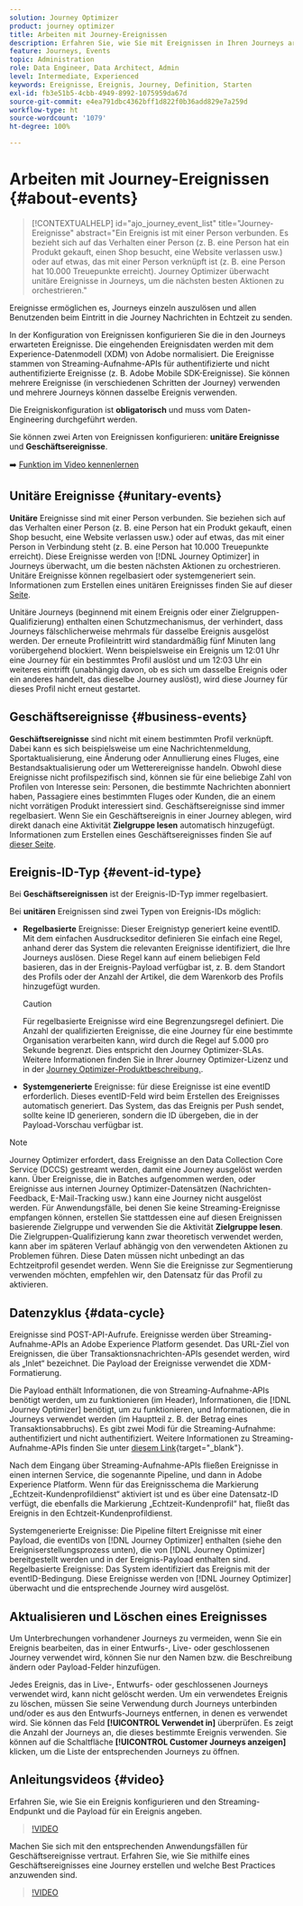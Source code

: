 ```yaml
---
solution: Journey Optimizer
product: journey optimizer
title: Arbeiten mit Journey-Ereignissen
description: Erfahren Sie, wie Sie mit Ereignissen in Ihren Journeys arbeiten.
feature: Journeys, Events
topic: Administration
role: Data Engineer, Data Architect, Admin
level: Intermediate, Experienced
keywords: Ereignisse, Ereignis, Journey, Definition, Starten
exl-id: fb3e51b5-4cbb-4949-8992-1075959da67d
source-git-commit: e4ea791dbc4362bff1d822f0b36add829e7a259d
workflow-type: ht
source-wordcount: '1079'
ht-degree: 100%

---
```


# Arbeiten mit Journey-Ereignissen {#about-events}

>[!CONTEXTUALHELP]
>id="ajo_journey_event_list"
>title="Journey-Ereignisse"
>abstract="Ein Ereignis ist mit einer Person verbunden. Es bezieht sich auf das Verhalten einer Person (z. B. eine Person hat ein Produkt gekauft, einen Shop besucht, eine Website verlassen usw.) oder auf etwas, das mit einer Person verknüpft ist (z. B. eine Person hat 10.000 Treuepunkte erreicht). Journey Optimizer überwacht unitäre Ereignisse in Journeys, um die nächsten besten Aktionen zu orchestrieren."

Ereignisse ermöglichen es, Journeys einzeln auszulösen und allen Benutzenden beim Eintritt in die Journey Nachrichten in Echtzeit zu senden.

In der Konfiguration von Ereignissen konfigurieren Sie die in den Journeys erwarteten Ereignisse. Die eingehenden Ereignisdaten werden mit dem Experience-Datenmodell (XDM) von Adobe normalisiert. Die Ereignisse stammen von Streaming-Aufnahme-APIs für authentifizierte und nicht authentifizierte Ereignisse (z. B. Adobe Mobile SDK-Ereignisse). Sie können mehrere Ereignisse (in verschiedenen Schritten der Journey) verwenden und mehrere Journeys können dasselbe Ereignis verwenden.

Die Ereigniskonfiguration ist **obligatorisch** und muss vom Daten-Engineering durchgeführt werden.

Sie können zwei Arten von Ereignissen konfigurieren: **unitäre Ereignisse** und **Geschäftsereignisse**.


➡️ [Funktion im Video kennenlernen](#video)

## Unitäre Ereignisse {#unitary-events}

**Unitäre** Ereignisse sind mit einer Person verbunden. Sie beziehen sich auf das Verhalten einer Person (z. B. eine Person hat ein Produkt gekauft, einen Shop besucht, eine Website verlassen usw.) oder auf etwas, das mit einer Person in Verbindung steht (z. B. eine Person hat 10.000 Treuepunkte erreicht). Diese Ereignisse werden von [!DNL Journey Optimizer] in Journeys überwacht, um die besten nächsten Aktionen zu orchestrieren. Unitäre Ereignisse können regelbasiert oder systemgeneriert sein. Informationen zum Erstellen eines unitären Ereignisses finden Sie auf dieser [Seite](../event/about-creating.md).

Unitäre Journeys (beginnend mit einem Ereignis oder einer Zielgruppen-Qualifizierung) enthalten einen Schutzmechanismus, der verhindert, dass Journeys fälschlicherweise mehrmals für dasselbe Ereignis ausgelöst werden. Der erneute Profileintritt wird standardmäßig fünf Minuten lang vorübergehend blockiert. Wenn beispielsweise ein Ereignis um 12:01 Uhr eine Journey für ein bestimmtes Profil auslöst und um 12:03 Uhr ein weiteres eintrifft (unabhängig davon, ob es sich um dasselbe Ereignis oder ein anderes handelt, das dieselbe Journey auslöst), wird diese Journey für dieses Profil nicht erneut gestartet.

## Geschäftsereignisse {#business-events}

**Geschäftsereignisse** sind nicht mit einem bestimmten Profil verknüpft. Dabei kann es sich beispielsweise um eine Nachrichtenmeldung, Sportaktualisierung, eine Änderung oder Annullierung eines Fluges, eine Bestandsaktualisierung oder um Wetterereignisse handeln. Obwohl diese Ereignisse nicht profilspezifisch sind, können sie für eine beliebige Zahl von Profilen von Interesse sein: Personen, die bestimmte Nachrichten abonniert haben, Passagiere eines bestimmten Fluges oder Kunden, die an einem nicht vorrätigen Produkt interessiert sind. Geschäftsereignisse sind immer regelbasiert. Wenn Sie ein Geschäftsereignis in einer Journey ablegen, wird direkt danach eine Aktivität **Zielgruppe lesen** automatisch hinzugefügt. Informationen zum Erstellen eines Geschäftsereignisses finden Sie auf [dieser Seite](../event/about-creating-business.md).


## Ereignis-ID-Typ {#event-id-type}

Bei **Geschäftsereignissen** ist der Ereignis-ID-Typ immer regelbasiert.

Bei **unitären** Ereignissen sind zwei Typen von Ereignis-IDs möglich:

* **Regelbasierte** Ereignisse: Dieser Ereignistyp generiert keine eventID. Mit dem einfachen Ausdruckseditor definieren Sie einfach eine Regel, anhand derer das System die relevanten Ereignisse identifiziert, die Ihre Journeys auslösen. Diese Regel kann auf einem beliebigen Feld basieren, das in der Ereignis-Payload verfügbar ist, z. B. dem Standort des Profils oder der Anzahl der Artikel, die dem Warenkorb des Profils hinzugefügt wurden.

  >[!CAUTION]
  >
  >Für regelbasierte Ereignisse wird eine Begrenzungsregel definiert. Die Anzahl der qualifizierten Ereignisse, die eine Journey für eine bestimmte Organisation verarbeiten kann, wird durch die Regel auf 5.000 pro Sekunde begrenzt. Dies entspricht den Journey Optimizer-SLAs. Weitere Informationen finden Sie in Ihrer Journey Optimizer-Lizenz und in der [Journey Optimizer-Produktbeschreibung.](https://helpx.adobe.com/de/legal/product-descriptions/adobe-journey-optimizer.html).

* **Systemgenerierte** Ereignisse: für diese Ereignisse ist eine eventID erforderlich. Dieses eventID-Feld wird beim Erstellen des Ereignisses automatisch generiert. Das System, das das Ereignis per Push sendet, sollte keine ID generieren, sondern die ID übergeben, die in der Payload-Vorschau verfügbar ist.

>[!NOTE]
>
>Journey Optimizer erfordert, dass Ereignisse an den Data Collection Core Service (DCCS) gestreamt werden, damit eine Journey ausgelöst werden kann. Über Ereignisse, die in Batches aufgenommen werden, oder Ereignisse aus internen Journey Optimizer-Datensätzen (Nachrichten-Feedback, E-Mail-Tracking usw.) kann eine Journey nicht ausgelöst werden. Für Anwendungsfälle, bei denen Sie keine Streaming-Ereignisse empfangen können, erstellen Sie stattdessen eine auf diesen Ereignissen basierende Zielgruppe und verwenden Sie die Aktivität **Zielgruppe lesen**. Die Zielgruppen-Qualifizierung kann zwar theoretisch verwendet werden, kann aber im späteren Verlauf abhängig von den verwendeten Aktionen zu Problemen führen. Diese Daten müssen nicht unbedingt an das Echtzeitprofil gesendet werden. Wenn Sie die Ereignisse zur Segmentierung verwenden möchten, empfehlen wir, den Datensatz für das Profil zu aktivieren.

## Datenzyklus {#data-cycle}

Ereignisse sind POST-API-Aufrufe. Ereignisse werden über Streaming-Aufnahme-APIs an Adobe Experience Platform gesendet. Das URL-Ziel von Ereignissen, die über Transaktionsnachrichten-APIs gesendet werden, wird als „Inlet“ bezeichnet. Die Payload der Ereignisse verwendet die XDM-Formatierung.

Die Payload enthält Informationen, die von Streaming-Aufnahme-APIs benötigt werden, um zu funktionieren (im Header), Informationen, die [!DNL Journey Optimizer] benötigt, um zu funktionieren, und Informationen, die in Journeys verwendet werden (im Hauptteil z. B. der Betrag eines Transaktionsabbruchs). Es gibt zwei Modi für die Streaming-Aufnahme: authentifiziert und nicht authentifiziert. Weitere Informationen zu Streaming-Aufnahme-APIs finden Sie unter [diesem Link](https://experienceleague.adobe.com/docs/experience-platform/xdm/api/getting-started.html?lang=de){target="_blank"}.

Nach dem Eingang über Streaming-Aufnahme-APIs fließen Ereignisse in einen internen Service, die sogenannte Pipeline, und dann in Adobe Experience Platform. Wenn für das Ereignisschema die Markierung „Echtzeit-Kundenprofildienst“ aktiviert ist und es über eine Datensatz-ID verfügt, die ebenfalls die Markierung „Echtzeit-Kundenprofil“ hat, fließt das Ereignis in den Echtzeit-Kundenprofildienst.

Systemgenerierte Ereignisse: Die Pipeline filtert Ereignisse mit einer Payload, die eventIDs von [!DNL Journey Optimizer] enthalten (siehe den Ereigniserstellungsprozess unten), die von [!DNL Journey Optimizer] bereitgestellt werden und in der Ereignis-Payload enthalten sind. Regelbasierte Ereignisse: Das System identifiziert das Ereignis mit der eventID-Bedingung. Diese Ereignisse werden von [!DNL Journey Optimizer] überwacht und die entsprechende Journey wird ausgelöst.

## Aktualisieren und Löschen eines Ereignisses

Um Unterbrechungen vorhandener Journeys zu vermeiden, wenn Sie ein Ereignis bearbeiten, das in einer Entwurfs-, Live- oder geschlossenen Journey verwendet wird, können Sie nur den Namen bzw. die Beschreibung ändern oder Payload-Felder hinzufügen. 

Jedes Ereignis, das in Live-, Entwurfs- oder geschlossenen Journeys verwendet wird, kann nicht gelöscht werden. Um ein verwendetes Ereignis zu löschen, müssen Sie seine Verwendung durch Journeys unterbinden und/oder es aus den Entwurfs-Journeys entfernen, in denen es verwendet wird. Sie können das Feld **[!UICONTROL Verwendet in]** überprüfen. Es zeigt die Anzahl der Journeys an, die dieses bestimmte Ereignis verwenden. Sie können auf die Schaltfläche **[!UICONTROL Customer Journeys anzeigen]** klicken, um die Liste der entsprechenden Journeys zu öffnen.

## Anleitungsvideos {#video}

Erfahren Sie, wie Sie ein Ereignis konfigurieren und den Streaming-Endpunkt und die Payload für ein Ereignis angeben.

>[!VIDEO](https://video.tv.adobe.com/v/3431515?quality=12&captions=ger)

Machen Sie sich mit den entsprechenden Anwendungsfällen für Geschäftsereignisse vertraut. Erfahren Sie, wie Sie mithilfe eines Geschäftsereignisses eine Journey erstellen und welche Best Practices anzuwenden sind.

>[!VIDEO](https://video.tv.adobe.com/v/334234?quality=12)
